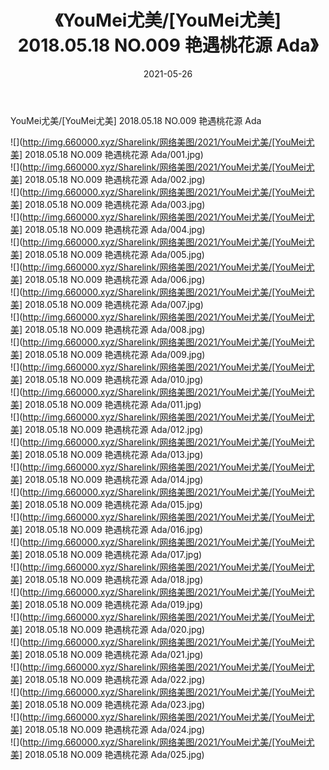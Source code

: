 ﻿---
layout: post
title:  《YouMei尤美/[YouMei尤美] 2018.05.18 NO.009 艳遇桃花源 Ada》
date:   2021-05-26
img: http://img.660000.xyz/Sharelink/网络美图/2021/YouMei尤美/[YouMei尤美] 2018.05.18 NO.009 艳遇桃花源 Ada/000.jpg
categories: [美女, 清纯, 唯美]
---

YouMei尤美/[YouMei尤美] 2018.05.18 NO.009 艳遇桃花源 Ada

 ![](http://img.660000.xyz/Sharelink/网络美图/2021/YouMei尤美/[YouMei尤美] 2018.05.18 NO.009 艳遇桃花源 Ada/001.jpg) <br>![](http://img.660000.xyz/Sharelink/网络美图/2021/YouMei尤美/[YouMei尤美] 2018.05.18 NO.009 艳遇桃花源 Ada/002.jpg) <br>![](http://img.660000.xyz/Sharelink/网络美图/2021/YouMei尤美/[YouMei尤美] 2018.05.18 NO.009 艳遇桃花源 Ada/003.jpg) <br>![](http://img.660000.xyz/Sharelink/网络美图/2021/YouMei尤美/[YouMei尤美] 2018.05.18 NO.009 艳遇桃花源 Ada/004.jpg) <br>![](http://img.660000.xyz/Sharelink/网络美图/2021/YouMei尤美/[YouMei尤美] 2018.05.18 NO.009 艳遇桃花源 Ada/005.jpg) <br>![](http://img.660000.xyz/Sharelink/网络美图/2021/YouMei尤美/[YouMei尤美] 2018.05.18 NO.009 艳遇桃花源 Ada/006.jpg) <br>![](http://img.660000.xyz/Sharelink/网络美图/2021/YouMei尤美/[YouMei尤美] 2018.05.18 NO.009 艳遇桃花源 Ada/007.jpg) <br>![](http://img.660000.xyz/Sharelink/网络美图/2021/YouMei尤美/[YouMei尤美] 2018.05.18 NO.009 艳遇桃花源 Ada/008.jpg) <br>![](http://img.660000.xyz/Sharelink/网络美图/2021/YouMei尤美/[YouMei尤美] 2018.05.18 NO.009 艳遇桃花源 Ada/009.jpg) <br>![](http://img.660000.xyz/Sharelink/网络美图/2021/YouMei尤美/[YouMei尤美] 2018.05.18 NO.009 艳遇桃花源 Ada/010.jpg) <br>![](http://img.660000.xyz/Sharelink/网络美图/2021/YouMei尤美/[YouMei尤美] 2018.05.18 NO.009 艳遇桃花源 Ada/011.jpg) <br>![](http://img.660000.xyz/Sharelink/网络美图/2021/YouMei尤美/[YouMei尤美] 2018.05.18 NO.009 艳遇桃花源 Ada/012.jpg) <br>![](http://img.660000.xyz/Sharelink/网络美图/2021/YouMei尤美/[YouMei尤美] 2018.05.18 NO.009 艳遇桃花源 Ada/013.jpg) <br>![](http://img.660000.xyz/Sharelink/网络美图/2021/YouMei尤美/[YouMei尤美] 2018.05.18 NO.009 艳遇桃花源 Ada/014.jpg) <br>![](http://img.660000.xyz/Sharelink/网络美图/2021/YouMei尤美/[YouMei尤美] 2018.05.18 NO.009 艳遇桃花源 Ada/015.jpg) <br>![](http://img.660000.xyz/Sharelink/网络美图/2021/YouMei尤美/[YouMei尤美] 2018.05.18 NO.009 艳遇桃花源 Ada/016.jpg) <br>![](http://img.660000.xyz/Sharelink/网络美图/2021/YouMei尤美/[YouMei尤美] 2018.05.18 NO.009 艳遇桃花源 Ada/017.jpg) <br>![](http://img.660000.xyz/Sharelink/网络美图/2021/YouMei尤美/[YouMei尤美] 2018.05.18 NO.009 艳遇桃花源 Ada/018.jpg) <br>![](http://img.660000.xyz/Sharelink/网络美图/2021/YouMei尤美/[YouMei尤美] 2018.05.18 NO.009 艳遇桃花源 Ada/019.jpg) <br>![](http://img.660000.xyz/Sharelink/网络美图/2021/YouMei尤美/[YouMei尤美] 2018.05.18 NO.009 艳遇桃花源 Ada/020.jpg) <br>![](http://img.660000.xyz/Sharelink/网络美图/2021/YouMei尤美/[YouMei尤美] 2018.05.18 NO.009 艳遇桃花源 Ada/021.jpg) <br>![](http://img.660000.xyz/Sharelink/网络美图/2021/YouMei尤美/[YouMei尤美] 2018.05.18 NO.009 艳遇桃花源 Ada/022.jpg) <br>![](http://img.660000.xyz/Sharelink/网络美图/2021/YouMei尤美/[YouMei尤美] 2018.05.18 NO.009 艳遇桃花源 Ada/023.jpg) <br>![](http://img.660000.xyz/Sharelink/网络美图/2021/YouMei尤美/[YouMei尤美] 2018.05.18 NO.009 艳遇桃花源 Ada/024.jpg) <br>![](http://img.660000.xyz/Sharelink/网络美图/2021/YouMei尤美/[YouMei尤美] 2018.05.18 NO.009 艳遇桃花源 Ada/025.jpg) <br>
